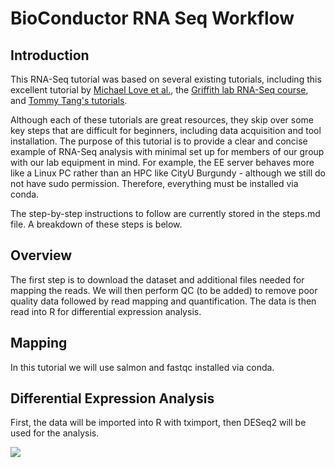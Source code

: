 # BioConductor RNA Seq Workflow

## Introduction

This RNA-Seq tutorial was based on several existing tutorials, including this excellent tutorial by [Michael Love et al.](https://www.bioconductor.org/help/course-materials/2019/CSAMA/materials/labs/lab-03-rnaseq/rnaseqGene_CSAMA2019.html?utm_source=perplexity#experimental-data), the [Griffith lab RNA-Seq course](https://rnabio.org/course/), and [Tommy Tang's tutorials](https://divingintogeneticsandgenomics.com/post/downstream-of-bulk-rnaseq-read-in-salmon-output-using-tximport-and-then-deseq2/).

Although each of these tutorials are great resources, they skip over some key steps that are difficult for beginners, including data acquisition and tool installation. The purpose of this tutorial is to provide a clear and concise example of RNA-Seq analysis with minimal set up for members of our group with our lab equipment in mind. For example, the EE server behaves more like a Linux PC rather than an HPC like CityU Burgundy - although we still do not have sudo permission. Therefore, everything must be installed via conda.

The step-by-step instructions to follow are currently stored in the steps.md file. A breakdown of these steps is below.

## Overview

The first step is to download the dataset and additional files needed for mapping the reads. We will then perform QC (to be added) to remove poor quality data followed by read mapping and quantification. The data is then read into R for differential expression analysis.

## Mapping

In this tutorial we will use salmon and fastqc installed via conda.

## Differential Expression Analysis

First, the data will be imported into R with tximport, then DESeq2 will be used for the analysis.

![](MA-plot.png=true)
